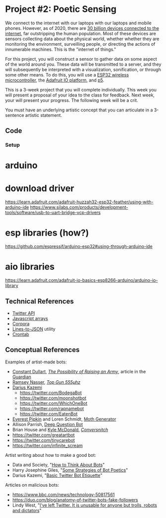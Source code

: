 # Project #2: Poetic Sensing

We connect to the internet with our laptops with our laptops and mobile phones. However, as of 2020, there are [30 billion devices connected to the internet](https://www.statista.com/statistics/471264/iot-number-of-connected-devices-worldwide/), far outstripping the human population. Most of these devices are sensors collecting data about the physical world, whether whether they are monitoring the environment, surveilling people, or directing the actions of innumerable machines. This is the "internet of things."

For this project, you will construct a sensor to gather data on some aspect of the world around you. These data will be transmitted to a server, and they will subsequently be interpreted with a visualization, sonification, or through some other means. To do this, you will use a [ESP32 wireless microcontroller](https://www.espressif.com/en/products/hardware/esp32/overview), the [Adafruit IO platform](https://io.adafruit.com), and [p5](https://p5js.org).

This is a 3-week project that you will complete individually. This week you will present a proposal of your idea to the class for feedback. Next week, your will present your progress. The following week will be a crit.

You must have an underlying artistic concept that you can articulate in a 3-sentence artistic statement.

<!-- Poetic Sensors? -->

## Code


### Setup

# arduino

# download driver
https://learn.adafruit.com/adafruit-huzzah32-esp32-feather/using-with-arduino-ide
https://www.silabs.com/products/development-tools/software/usb-to-uart-bridge-vcp-drivers

# esp libraries (how?)
https://github.com/espressif/arduino-esp32#using-through-arduino-ide

# aio libraries
https://learn.adafruit.com/adafruit-io-basics-esp8266-arduino/arduino-io-library


## Technical References

- [Twitter API](https://developer.twitter.com/en/docs/api-reference-index)
- [Javascript arrays](https://javascript.info/array)
- [Corpora](https://github.com/dariusk/corpora/tree/master/data)
- [Lines-to-JSON](http://static.decontextualize.com/lines-to-json/) utility
- [Crontab](https://ole.michelsen.dk/blog/schedule-jobs-with-crontab-on-mac-osx.html)

## Conceptual References

Examples of artist-made bots:
- [Constant Dullart](https://www.constantdullaart.com/), [_The Possibility of Raising an Army_](http://army.cheap), article in the [Guardian](https://www.theguardian.com/artanddesign/2015/nov/09/army-for-hire-the-artist-employing-ghost-soldiers-to-invade-facebook-constant-dullaart)
- [Ramsey Nasser](https://nas.sr), [_Top Gun 555µhz_](https://nas.sr/555µhz/)
- [Darius Kazemi](http://tinysubversions.com)
    - https://twitter.com/BodegaBot
    - https://twitter.com/moonshotbot
    - https://twitter.com/WhichOneBot
    - https://twitter.com/rapnamebot
    - https://twitter.com/EatenBot
- [Everest Pipkin](https://everest-pipkin.com) and Loren Schmidt, [Moth Generator](https://twitter.com/mothgenerator)
- Allison Parrish, [Deep Question Bot](https://twitter.com/deepquestionbot)
- Brian House and [Kyle McDonald](http://kylemcdonald.net), [_Conversnitch_](https://brianhouse.net/works/conversnitch/)
- https://twitter.com/greatartbot
- https://twitter.com/tinycarebot
- https://twitter.com/infinite_scream


Artist writing about how to make a good bot:
- Data and Society, "[How to Think About Bots](https://points.datasociety.net/how-to-think-about-bots-1ccb6c396326)"
- Harry Josephine Giles, "[Some Strategies of Bot Poetics](https://harryjosephine.com/2016/04/06/some-strategies-of-bot-poetics/)"
- Darius Kazemi, "[Basic Twitter Bot Etiquette](http://tinysubversions.com/2013/03/basic-twitter-bot-etiquette/)"


Articles on malicious bots:
- https://www.bbc.com/news/technology-50817561
- https://duo.com/blog/anatomy-of-twitter-bots-fake-followers
- Lindy West, "[I’ve left Twitter. It is unusable for anyone but trolls, robots and dictators](https://www.theguardian.com/commentisfree/2017/jan/03/ive-left-twitter-unusable-anyone-but-trolls-robots-dictators-lindy-west)"
